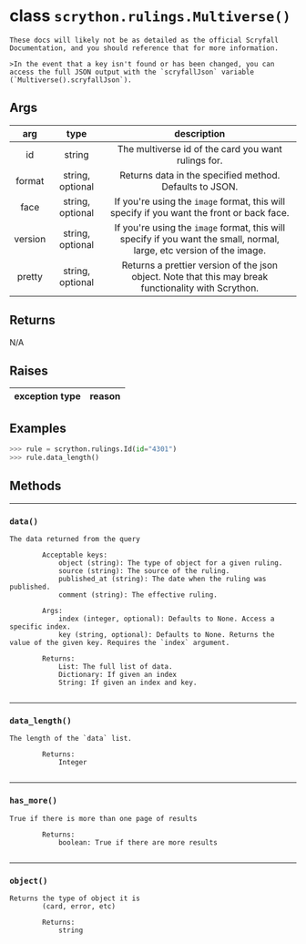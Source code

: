 # **class** `scrython.rulings.Multiverse()`

    These docs will likely not be as detailed as the official Scryfall Documentation, and you should reference that for more information.

    >In the event that a key isn't found or has been changed, you can access the full JSON output with the `scryfallJson` variable (`Multiverse().scryfallJson`).
    
## Args

|arg|type|description|
|:---:|:---:|:---:|
|id|string|The multiverse id of the card you want rulings for.|
|format|string, optional|Returns data in the specified method. Defaults to JSON.|
|face|string, optional|If you\'re using the `image` format, this will specify if you want the front or back face.|
|version|string, optional|If you\'re using the `image` format, this will specify if you want the small, normal, large, etc version of the image.|
|pretty|string, optional|Returns a prettier version of the json object. Note that this may break functionality with Scrython.|

## Returns
N/A

## Raises

|exception type|reason|
|:---:|:---:|

## Examples
```python
>>> rule = scrython.rulings.Id(id="4301") 
>>> rule.data_length() 
```

## Methods

---
### `data()`

```
The data returned from the query

        Acceptable keys:
            object (string): The type of object for a given ruling.
            source (string): The source of the ruling.
            published_at (string): The date when the ruling was published.
            comment (string): The effective ruling.

        Args:
            index (integer, optional): Defaults to None. Access a specific index.
            key (string, optional): Defaults to None. Returns the value of the given key. Requires the `index` argument.
        
        Returns:
            List: The full list of data.
            Dictionary: If given an index
            String: If given an index and key.
        
```
---
### `data_length()`

```
The length of the `data` list.
        
        Returns:
            Integer
        
```
---
### `has_more()`

```
True if there is more than one page of results
        
        Returns:
            boolean: True if there are more results
        
```
---
### `object()`

```
Returns the type of object it is
        (card, error, etc)
        
        Returns:
            string
        
```
